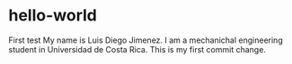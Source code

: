# hello-world
First test
My name is Luis Diego Jimenez.  I am a mechanichal engineering student in Universidad de Costa Rica. 
This is my first commit change.  
